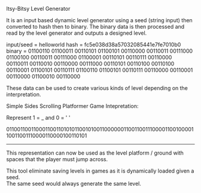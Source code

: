 Itsy-Bitsy Level Generator

It is an input based dynamic level generator using a seed (string input) then converted to hash then to binary.
The binary data is then processed and read by the level generator and outputs a designed level.

input/seed = helloworld
hash = fc5e038d38a57032085441e7fe7010b0
binary = 01100110 01100011 00110101 01100101 00110000 00110011 
	 00111000 01100100 00110011 00111000 01100001 00110101
	 00110111 00110000 00110011 00110010 00110000 00111000 
	 00110101 00110100 00110100 00110001 01100101 00110111 
	 01100110 01100101 00110111 00110000 00110001 00110000 
	 01100010 00110000

These data can be used to create various kinds of level depending on the interpretation.

Simple Sides Scrolling Platformer Game Intepretation:

Represent 1 = _ and 0 = ' '

011001100110001100110101011001010011000000110011001110000110010000110011001110000110000100110101

 __  __  __   __  __ _ _ __  _ _  __      __  __  ___    __  _    __  __  ___    __    _  __ _ _  
	
This representation can now be used as the level platform / ground with spaces that the player must jump across.

This tool eliminate saving levels in games as it is dynamically loaded given a seed.  
The same seed would always generate the same level.
